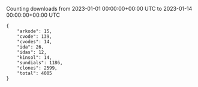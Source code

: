 
Counting downloads from 2023-01-01 00:00:00+00:00 UTC to 2023-01-14 00:00:00+00:00 UTC

```
{
    "arkode": 15,
    "cvode": 139,
    "cvodes": 14,
    "ida": 26,
    "idas": 12,
    "kinsol": 14,
    "sundials": 1186,
    "clones": 2599,
    "total": 4005
}
```

